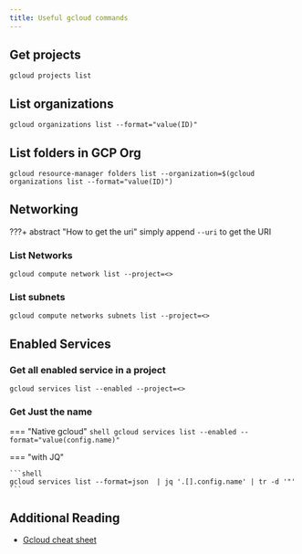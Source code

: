 ```yaml
---
title: Useful gcloud commands
---
```


## Get projects

```shell
gcloud projects list
```

## List organizations

```shell
gcloud organizations list --format="value(ID)"
```

## List folders in GCP Org

```shell
gcloud resource-manager folders list --organization=$(gcloud organizations list --format="value(ID)")
```

## Networking

???+ abstract "How to get the uri"
    simply append `--uri` to get the URI

### List Networks

```shell
gcloud compute network list --project=<>
```

### List subnets

```shell
gcloud compute networks subnets list --project=<>
```

## Enabled Services

### Get all enabled service in a project

```shell
gcloud services list --enabled --project=<>
```

### Get Just the name

=== "Native gcloud"
    ```shell
    gcloud services list --enabled --format="value(config.name)"
    ```

=== "with JQ"

    ```shell
    gcloud services list --format=json  | jq '.[].config.name' | tr -d '"'
    ```

## Additional Reading

* [Gcloud cheat sheet](https://gist.github.com/pydevops/cffbd3c694d599c6ca18342d3625af97)

